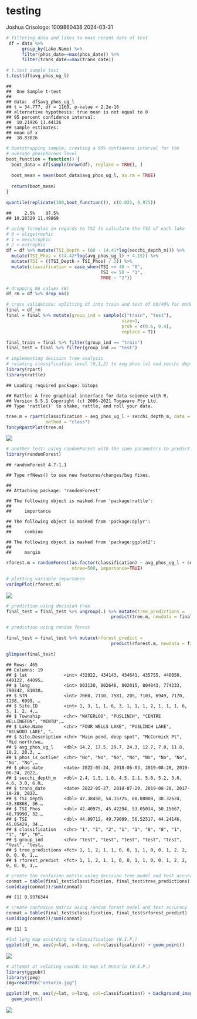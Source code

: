 testing
================
Joshua Crisologo: 1009860438
2024-03-31

``` r
# filtering data and lakes to most recent date of test
 df = data %>% 
      group_by(Lake.Name) %>%
      filter(phos_date==max(phos_date)) %>%
      filter(trans_date==max(trans_date))
```

``` r
# t.test sample test
t.test(df$avg_phos_ug_l)
```

    ## 
    ##  One Sample t-test
    ## 
    ## data:  df$avg_phos_ug_l
    ## t = 34.777, df = 1169, p-value < 2.2e-16
    ## alternative hypothesis: true mean is not equal to 0
    ## 95 percent confidence interval:
    ##  10.21926 11.44126
    ## sample estimates:
    ## mean of x 
    ##  10.83026

``` r
# bootstrapping sample, creating a 95% confidence interval for the
# average phosphorous level
boot_function = function() {
  boot_data = df[sample(nrow(df), replace = TRUE), ]
  
  boot_mean = mean(boot_data$avg_phos_ug_l, na.rm = TRUE)
  
  return(boot_mean)
}

quantile(replicate(100,boot_function()), c(0.025, 0.975))
```

    ##     2.5%    97.5% 
    ## 10.28329 11.49869

``` r
# using formulas in regards to TSI to calculate the TSI of each lake
# 0 = oligotrophic
# 1 = mesotrophic
# 2 = eutrophic
df = df %>% mutate(TSI_Depth = (60 - 14.41*log(secchi_depth_m))) %>% 
  mutate(TSI_Phos = (14.42*log(avg_phos_ug_l) + 4.15)) %>% 
  mutate(TSI = ((TSI_Depth + TSI_Phos) / 2)) %>% 
  mutate(classification = case_when(TSI <= 40 ~ "0",
                                    TSI <= 50 ~ "1",
                                    TRUE ~ "2"))

# dropping NA values (8)
df_rm = df %>% drop_na()
```

``` r
# cross validation: splitting df into train and test of 60/40% for model testing
final = df_rm
final = final %>% mutate(group_ind = sample(c("train", "test"),
                                            size=1,
                                            prob = c(0.6, 0.4),
                                            replace = T))

final_train = final %>% filter(group_ind == "train")
final_test = final %>% filter(group_ind == "test")

# implementing decision tree analysis 
# relating classification level (0,1,2) to avg phos lvl and secchi depth
library(rpart)
library(rattle)
```

    ## Loading required package: bitops

    ## Rattle: A free graphical interface for data science with R.
    ## Version 5.5.1 Copyright (c) 2006-2021 Togaware Pty Ltd.
    ## Type 'rattle()' to shake, rattle, and roll your data.

``` r
tree.m = rpart(classification ~ avg_phos_ug_l + secchi_depth_m, data = final_train,
               method = "class")
fancyRpartPlot(tree.m)
```

![](testing_files/figure-gfm/unnamed-chunk-7-1.png)<!-- -->

``` r
# another test: using randomForest with the same parameters to predict
library(randomForest)
```

    ## randomForest 4.7-1.1

    ## Type rfNews() to see new features/changes/bug fixes.

    ## 
    ## Attaching package: 'randomForest'

    ## The following object is masked from 'package:rattle':
    ## 
    ##     importance

    ## The following object is masked from 'package:dplyr':
    ## 
    ##     combine

    ## The following object is masked from 'package:ggplot2':
    ## 
    ##     margin

``` r
rforest.m = randomForest(as.factor(classification) ~ avg_phos_ug_l + secchi_depth_m, data=df_rm,
                         ntree=500, importance=TRUE)
```

``` r
# plotting variable importance
varImpPlot(rforest.m)
```

![](testing_files/figure-gfm/unnamed-chunk-9-1.png)<!-- -->

``` r
# prediction using decision tree
final_test = final_test %>% ungroup(.) %>% mutate(tree_predictions = 
                                        predict(tree.m, newdata = final_test, type = "class"))

# prediction using random forest

final_test = final_test %>% mutate(rforest_predict = 
                                        predict(rforest.m, newdata = final_test))

glimpse(final_test)
```

    ## Rows: 465
    ## Columns: 19
    ## $ lat              <int> 432922, 434143, 434641, 435755, 440050, 440122, 44095…
    ## $ long             <int> 803130, 802646, 802015, 804843, 774233, 790242, 81030…
    ## $ STN              <int> 7060, 7110, 7581, 205, 7103, 6949, 7170, 1138, 6999, …
    ## $ Site.ID          <int> 1, 3, 1, 1, 6, 3, 1, 1, 1, 2, 1, 1, 1, 6, 3, 1, 2, 4,…
    ## $ Township         <chr> "WATERLOO", "PUSLINCH", "CENTRE WELLINGTON", "MINTO",…
    ## $ Lake.Name        <chr> "FOUR WELLS LAKE", "PUSLINCH LAKE", "BELWOOD LAKE", "…
    ## $ Site.Description <chr> "Main pond, deep spot", "McCormick Pt", "Mid north/we…
    ## $ avg_phos_ug_l    <dbl> 14.2, 17.5, 29.7, 24.3, 12.7, 7.0, 11.8, 10.2, 20.3, …
    ## $ phos_is_outlier  <chr> "No", "No", "No", "No", "No", "No", "No", "No", "No",…
    ## $ phos_date        <date> 2022-05-24, 2018-06-03, 2019-08-28, 2019-06-24, 2022…
    ## $ secchi_depth_m   <dbl> 2.4, 1.5, 1.0, 4.5, 2.1, 5.0, 5.2, 3.0, 4.6, 3.0, 6.0…
    ## $ trans_date       <date> 2022-05-27, 2018-07-29, 2019-08-28, 2017-10-28, 2022…
    ## $ TSI_Depth        <dbl> 47.38450, 54.15725, 60.00000, 38.32624, 49.30868, 36.…
    ## $ TSI_Phos         <dbl> 42.40975, 45.42294, 53.05034, 50.15667, 40.79990, 32.…
    ## $ TSI              <dbl> 44.89712, 49.79009, 56.52517, 44.24146, 45.05429, 34.…
    ## $ classification   <chr> "1", "1", "2", "1", "1", "0", "0", "1", "1", "0", "0"…
    ## $ group_ind        <chr> "test", "test", "test", "test", "test", "test", "test…
    ## $ tree_predictions <fct> 1, 1, 2, 1, 1, 0, 0, 1, 1, 0, 0, 1, 2, 2, 0, 0, 0, 1,…
    ## $ rforest_predict  <fct> 1, 1, 2, 1, 1, 0, 0, 1, 1, 0, 0, 1, 2, 2, 0, 0, 0, 1,…

``` r
# create the confusion matrix using decision tree model and test accuracy
conmat = table(final_test$classification, final_test$tree_predictions)
sum(diag(conmat))/sum(conmat)
```

    ## [1] 0.9376344

``` r
# create confusion matrix using random forest model and test accuracy
conmat = table(final_test$classification, final_test$rforest_predict)
sum(diag(conmat))/sum(conmat)
```

    ## [1] 1

``` r
#lat long map according to classification (W.I.P.)
ggplot(df_rm, aes(y=lat, x=long, col=classification)) + geom_point()
```

![](testing_files/figure-gfm/unnamed-chunk-13-1.png)<!-- -->

``` r
# attempt at relating coords to map of Ontario (W.I.P.)
library(ggpubr)
library(jpeg)
img=readJPEG("ontario.jpg")

ggplot(df_rm, aes(y=lat, x=long, col=classification)) + background_image(img) +
  geom_point()
```

![](testing_files/figure-gfm/unnamed-chunk-14-1.png)<!-- -->
